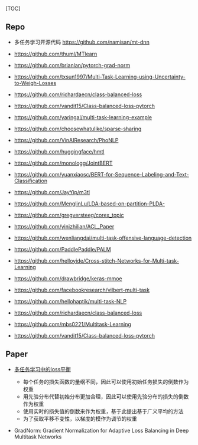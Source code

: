 [TOC]




## Repo
- 多任务学习开源代码 https://github.com/namisan/mt-dnn
- https://github.com/thuml/MTlearn
- https://github.com/brianlan/pytorch-grad-norm
- https://github.com/txsun1997/Multi-Task-Learning-using-Uncertainty-to-Weigh-Losses
- https://github.com/richardaecn/class-balanced-loss

- https://github.com/vandit15/Class-balanced-loss-pytorch
- https://github.com/yaringal/multi-task-learning-example
- https://github.com/choosewhatulike/sparse-sharing
- https://github.com/VinAIResearch/PhoNLP
- https://github.com/huggingface/hmtl

- https://github.com/monologg/JointBERT
- https://github.com/yuanxiaosc/BERT-for-Sequence-Labeling-and-Text-Classification
- https://github.com/JayYip/m3tl
- https://github.com/MenglinLu/LDA-based-on-partition-PLDA-
- https://github.com/gregversteeg/corex_topic
- https://github.com/yinizhilian/ACL_Paper

- https://github.com/wenliangdai/multi-task-offensive-language-detection
- https://github.com/PaddlePaddle/PALM
- https://github.com/helloyide/Cross-stitch-Networks-for-Multi-task-Learning
- https://github.com/drawbridge/keras-mmoe
- https://github.com/facebookresearch/vilbert-multi-task

- https://github.com/hellohaptik/multi-task-NLP
- https://github.com/richardaecn/class-balanced-loss
- https://github.com/mbs0221/Multitask-Learning
- https://github.com/vandit15/Class-balanced-loss-pytorch


## Paper

- [多任务学习中的loss平衡](https://mp.weixin.qq.com/s/dSrpDoL8am4bYMUhKNmsZQ)
  - 每个任务的损失函数的量纲不同，因此可以使用初始任务损失的倒数作为权重
  - 用先验分布代替初始分布更加合理，因此可以使用先验分布的损失的倒数作为权重
  - 使用实时的损失值的倒数来作为权重，基于此提出基于广义平均的方法
  - 为了获取平移不变性，以梯度的模作为调节的权重

- GradNorm: Gradient Normalization for Adaptive Loss Balancing in Deep Multitask Networks



